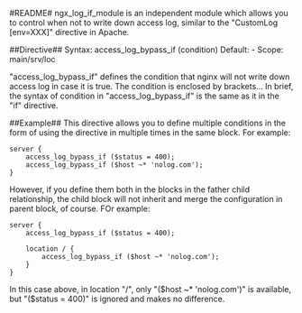 #README#
ngx_log_if_module is an independent module which allows you to control when not to write down
access log, similar to the "CustomLog [env=XXX]" directive in Apache.

##Directive##
Syntax:  access_log_bypass_if (condition)
Default: -
Scope:   main/srv/loc

"access_log_bypass_if" defines the condition that nginx will not write down access log in case
it is true. The condition is enclosed by brackets... In brief, the syntax of condition in
"access_log_bypass_if" is the same as it in the "if" directive.

##Example##
This directive allows you to define multiple conditions in the form of using the directive in
multiple times in the same block. For example:

    server {
        access_log_bypass_if ($status = 400);
        access_log_bypass_if ($host ~* 'nolog.com');
    }

However, if you define them both in the blocks in the father child relationship, the child block
will not inherit and merge the configuration in parent block, of course. FOr example:

    server {
        access_log_bypass_if ($status = 400);
    
        location / {
            access_log_bypass_if ($host ~* 'nolog.com');
        }
    }

In this case above, in location "/", only "($host ~* 'nolog.com')" is available, but "($status = 400)"
is ignored and makes no difference.
